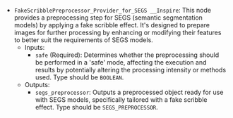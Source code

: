 - `FakeScribblePreprocessor_Provider_for_SEGS __Inspire`: This node provides a preprocessing step for SEGS (semantic segmentation models) by applying a fake scribble effect. It's designed to prepare images for further processing by enhancing or modifying their features to better suit the requirements of SEGS models.
    - Inputs:
        - `safe` (Required): Determines whether the preprocessing should be performed in a 'safe' mode, affecting the execution and results by potentially altering the processing intensity or methods used. Type should be `BOOLEAN`.
    - Outputs:
        - `segs_preprocessor`: Outputs a preprocessed object ready for use with SEGS models, specifically tailored with a fake scribble effect. Type should be `SEGS_PREPROCESSOR`.

